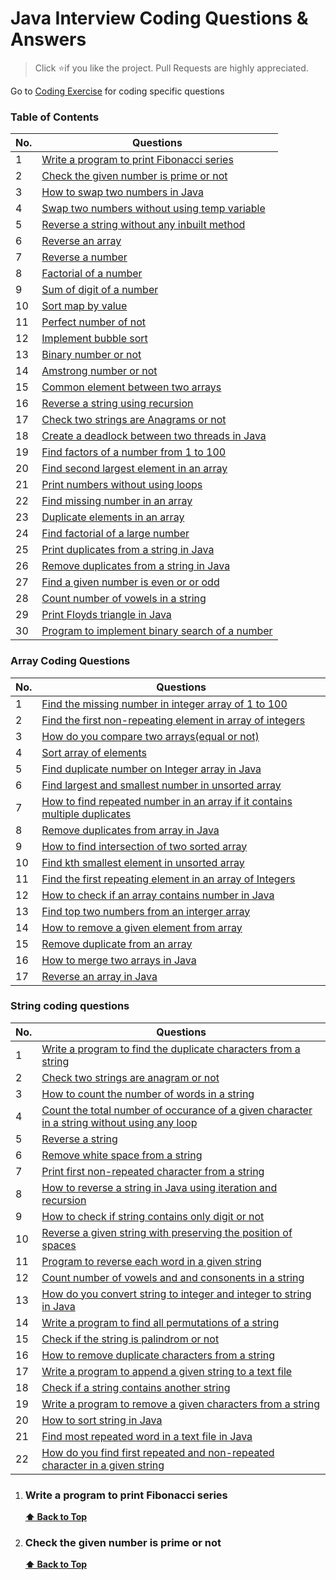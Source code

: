 # Java Interview Coding Questions & Answers

> Click :star:if you like the project. Pull Requests are highly appreciated. 

Go to [Coding Exercise](#coding-exercise) for coding specific questions


### Table of Contents

| No. | Questions                                                                                                                                                         |
| --- | ----------------------------------------------------------------------------------------------------------------------------------------------------------------- |
| 1   | [Write a program to print Fibonacci series](#what-are-the-possible-ways-to-create-objects-in-javascript)                                         |
| 2   | [Check the given number is prime or not](#what-is-a-prototype-chain)
| 3   | [How to swap two numbers in Java](#what-is-a-prototype-chain)   
| 4   | [Swap two numbers without using temp variable](#what-is-a-prototype-chain)   
| 5   | [Reverse a string without any inbuilt method](#what-is-a-prototype-chain)   
| 6   | [Reverse an array](#what-is-a-prototype-chain)   
| 7   | [Reverse a number](#what-is-a-prototype-chain)   
| 8   | [Factorial of a number](#what-is-a-prototype-chain)   
| 9   | [Sum of digit of a number](#what-is-a-prototype-chain)   
| 10  | [Sort map by value](#what-is-a-prototype-chain)   
| 11  | [Perfect number of not](#what-is-a-prototype-chain)   
| 12  | [Implement bubble sort](#what-is-a-prototype-chain)   
| 13  | [Binary number or not](#what-is-a-prototype-chain)   
| 14  | [Amstrong number or not](#what-is-a-prototype-chain)   
| 15  | [Common element between two arrays](#what-is-a-prototype-chain)   
| 16  | [Reverse a string using recursion](#what-is-a-prototype-chain)   
| 17  | [Check two strings are Anagrams or not](#what-is-a-prototype-chain)   
| 18  | [Create a deadlock between two threads in Java](#what-is-a-prototype-chain)   
| 19  | [Find factors of a number from 1 to 100](#what-is-a-prototype-chain)   
| 20  | [Find second largest element in an array](#what-is-a-prototype-chain)   
| 21  | [Print numbers without using loops](#what-is-a-prototype-chain)   
| 22  | [Find missing number in an array](#what-is-a-prototype-chain)   
| 23  | [Duplicate elements in an array](#what-is-a-prototype-chain)   
| 24  | [Find factorial of a large number](#what-is-a-prototype-chain)   
| 25  | [Print duplicates from a string in Java](#what-is-a-prototype-chain)   
| 26  | [Remove duplicates from a string in Java](#what-is-a-prototype-chain)   
| 27  | [Find a given number is even or or odd](#what-is-a-prototype-chain)   
| 28  | [Count number of vowels in a string](#what-is-a-prototype-chain)   
| 29  | [Print Floyds triangle in Java](#what-is-a-prototype-chain)   
| 30  | [Program to implement binary search of a number](#what-is-a-prototype-chain)   


### Array Coding Questions

| No. | Questions                                                                                                                                                         |
| --- | ----------------------------------------------------------------------------------------------------------------------------------------------------------------- |
| 1   | [Find the missing number in integer array of 1 to 100](#what-are-the-possible-ways-to-create-objects-in-javascript)                                         |
| 2   | [Find the first non-repeating element in array of integers](#what-is-a-prototype-chain)
| 3   | [How do you compare two arrays(equal or not)](#what-is-a-prototype-chain)   
| 4   | [Sort array of elements](#what-is-a-prototype-chain)   
| 5   | [Find duplicate number on Integer array in Java](#what-is-a-prototype-chain)   
| 6   | [Find largest and smallest number in unsorted array](#what-is-a-prototype-chain)   
| 7   | [How to find repeated number in an array if it contains multiple duplicates](#what-is-a-prototype-chain)   
| 8   | [Remove duplicates from array in Java](#what-is-a-prototype-chain)   
| 9   | [How to find intersection of two sorted array](#what-is-a-prototype-chain)   
| 10  | [Find kth smallest element in unsorted array](#what-is-a-prototype-chain)   
| 11  | [Find the first repeating element in an array of Integers](#what-is-a-prototype-chain)   
| 12  | [How to check if an array contains number in Java](#what-is-a-prototype-chain)   
| 13  | [Find top two numbers from an interger array](#what-is-a-prototype-chain)   
| 14  | [How to remove a given element from array](#what-is-a-prototype-chain)   
| 15  | [Remove duplicate from an array](#what-is-a-prototype-chain)   
| 16  | [How to merge two arrays in Java](#what-is-a-prototype-chain)   
| 17  | [Reverse an array in Java](#what-is-a-prototype-chain)   

### String coding questions

| No. | Questions                                                                                                                                                         |
| --- | ----------------------------------------------------------------------------------------------------------------------------------------------------------------- |
| 1   | [Write a program to find the duplicate characters from a string](#what-are-the-possible-ways-to-create-objects-in-javascript)                                         |
| 2   | [Check two strings are anagram or not](#what-is-a-prototype-chain)
| 3   | [How to count the number of words in a string](#what-is-a-prototype-chain)   
| 4   | [Count the total number of occurance of a given character in a string without using any loop](#what-is-a-prototype-chain)   
| 5   | [Reverse a string](#what-is-a-prototype-chain)   
| 6   | [Remove white space from a string](#what-is-a-prototype-chain)   
| 7   | [Print first non-repeated character from a string](#what-is-a-prototype-chain)   
| 8   | [How to reverse a string in Java using iteration and recursion](#what-is-a-prototype-chain)   
| 9   | [How to check if string contains only digit or not](#what-is-a-prototype-chain)   
| 10  | [Reverse a given string with preserving the position of spaces](#what-is-a-prototype-chain)   
| 11  | [Program to reverse each word in a given string](#what-is-a-prototype-chain)   
| 12  | [Count number of vowels and and consonents in a string](#what-is-a-prototype-chain)   
| 13  | [How do you convert string to integer and integer to string in Java](#what-is-a-prototype-chain)   
| 14  | [Write a program to find all permutations of a string](#what-is-a-prototype-chain)   
| 15  | [Check if the string is palindrom or not](#what-is-a-prototype-chain)   
| 16  | [How to remove duplicate characters from a string](#what-is-a-prototype-chain)   
| 17  | [Write a program to append a given string to a text file](#what-is-a-prototype-chain)   
| 18  | [Check if a string contains another string](#what-is-a-prototype-chain)   
| 19  | [Write a program to remove a given characters from a string](#what-is-a-prototype-chain)   
| 20  | [How to sort string in Java](#what-is-a-prototype-chain)   
| 21  | [Find most repeated word in a text file in Java](#what-is-a-prototype-chain)   
| 22  | [How do you find first repeated and non-repeated character in a given string](#what-is-a-prototype-chain)   


1. ### Write a program to print Fibonacci series

      **[⬆ Back to Top](#table-of-contents)**

2. ### Check the given number is prime or not

   
   **[⬆ Back to Top](#table-of-contents)**

